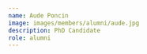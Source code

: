 ```yaml
---
name: Aude Poncin
image: images/members/alumni/aude.jpg
description: PhD Candidate
role: alumni
---
```

